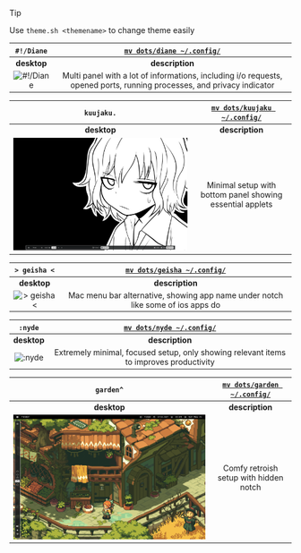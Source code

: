 
> [!TIP]
> Use ```theme.sh <themename>``` to change theme easily

| ```#!/Diane``` | [```mv dots/diane ~/.config/```](./dots/diane/) |
| :-: | :-: |
| **desktop** | **description** |
| ![#!/Diane](pics/diane/diane.png "desktop") | Multi panel with a lot of informations, including i/o requests, opened ports, running processes, and privacy indicator |

| ```kuujaku.``` | [```mv dots/kuujaku ~/.config/```](./dots/kuujaku/) |
| :-: | :-: |
| **desktop** | **description** |
| ![kuujaku.](pics/kuujaku/kuujaku.png "desktop") | Minimal setup with bottom panel showing essential applets |

| ```> geisha <``` | [```mv dots/geisha ~/.config/```](./dots/geisha/) |
| :-: | :-: |
| **desktop** | **description** |
| ![> geisha <](pics/geisha/geisha.png "desktop") | Mac menu bar alternative, showing app name under notch like some of ios apps do |

| ```:nyde``` | [```mv dots/nyde ~/.config/```](./dots/nyde/) |
| :-: | :-: |
| **desktop** | **description** |
| ![:nyde](pics/nyde/nyde.png "desktop") | Extremely minimal, focused setup, only showing relevant items to improves productivity |

| ```garden^``` | [```mv dots/garden ~/.config/```](./dots/garden/) |
| :-: | :-: |
| **desktop** | **description** |
| ![alcove](pics/garden/garden.png "desktop") | Comfy retroish setup with hidden notch |
